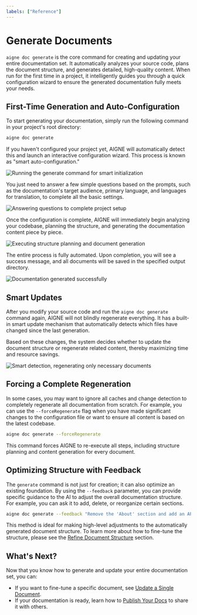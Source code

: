 ```yaml
---
labels: ["Reference"]
---
```


# Generate Documents

`aigne doc generate` is the core command for creating and updating your entire documentation set. It automatically analyzes your source code, plans the document structure, and generates detailed, high-quality content. When run for the first time in a project, it intelligently guides you through a quick configuration wizard to ensure the generated documentation fully meets your needs.

## First-Time Generation and Auto-Configuration

To start generating your documentation, simply run the following command in your project's root directory:

```bash
aigne doc generate
```

If you haven't configured your project yet, AIGNE will automatically detect this and launch an interactive configuration wizard. This process is known as "smart auto-configuration."

![Running the generate command for smart initialization](https://www.aigne.io/image-bin/uploads/5ed6deec17940478fc6f19f4c9496f20.png)

You just need to answer a few simple questions based on the prompts, such as the documentation's target audience, primary language, and languages for translation, to complete all the basic settings.

![Answering questions to complete project setup](https://www.aigne.io/image-bin/uploads/f797b970e1b138219f41f1614e83c680.png)

Once the configuration is complete, AIGNE will immediately begin analyzing your codebase, planning the structure, and generating the documentation content piece by piece.

![Executing structure planning and document generation](https://www.aigne.io/image-bin/uploads/ab876626943f4542ca9f21267da001a8.png)

The entire process is fully automated. Upon completion, you will see a success message, and all documents will be saved in the specified output directory.

![Documentation generated successfully](https://www.aigne.io/image-bin/uploads/aa887cd86b1888c458c1f90eaabdb901.png)

## Smart Updates

After you modify your source code and run the `aigne doc generate` command again, AIGNE will not blindly regenerate everything. It has a built-in smart update mechanism that automatically detects which files have changed since the last generation.

Based on these changes, the system decides whether to update the document structure or regenerate related content, thereby maximizing time and resource savings.

![Smart detection, regenerating only necessary documents](https://www.aigne.io/image-bin/uploads/8770b95c5d87ca2917ccba555f011b68.png)

## Forcing a Complete Regeneration

In some cases, you may want to ignore all caches and change detection to completely regenerate all documentation from scratch. For example, you can use the `--forceRegenerate` flag when you have made significant changes to the configuration file or want to ensure all content is based on the latest codebase.

```bash
aigne doc generate --forceRegenerate
```

This command forces AIGNE to re-execute all steps, including structure planning and content generation for every document.

## Optimizing Structure with Feedback

The `generate` command is not just for creation; it can also optimize an existing foundation. By using the `--feedback` parameter, you can provide specific guidance to the AI to adjust the overall documentation structure. For example, you can ask it to add, delete, or reorganize certain sections.

```bash
aigne doc generate --feedback "Remove the 'About' section and add an API reference section"
```

This method is ideal for making high-level adjustments to the automatically generated document structure. To learn more about how to fine-tune the structure, please see the [Refine Document Structure](./core-features-refine-structure.md) section.

## What's Next?

Now that you know how to generate and update your entire documentation set, you can:

- If you want to fine-tune a specific document, see [Update a Single Document](./core-features-update-document.md).
- If your documentation is ready, learn how to [Publish Your Docs](./core-features-publish-docs.md) to share it with others.